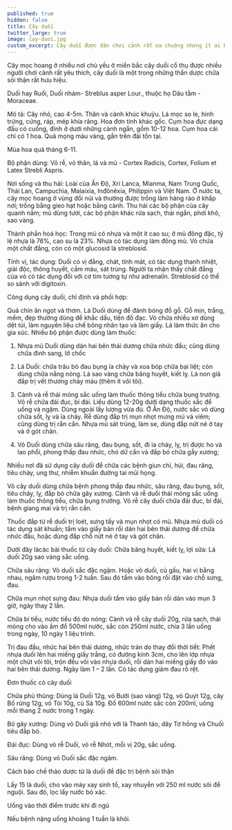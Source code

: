 ```yaml
---
published: true
hidden: false
title: Cây duối
twitter_large: true
image: cay-duoi.jpg
custom_excerpt: Cây duối được dân chơi cảnh rất ưa chuộng nhưng ít ai biết công dụng đặc biệt của cây duối chữa sỏi thận.
---
```


Cây mọc hoang ở nhiều nơi chủ yếu ở miền bắc cây duối cổ thụ được nhiều người chơi cảnh rất yêu thích, cây duối là một trong những thần dược chữa sỏi thận rất hưu hiệu.

Duối hay Ruối, Duối nhám- Streblus asper Lour., thuộc họ Dâu tằm - Moraceae.

Mô tả: Cây nhỏ, cao 4-5m. Thân và cành khúc khuỷu. Lá mọc so le, hình trứng, cứng, ráp, mép khía răng. Hoa đơn tính khác gốc. Cụm hoa đực dạng đầu có cuống, đính ở dưới những cành ngắn, gồm 10-12 hoa. Cụm hoa cái chỉ có 1 hoa. Quả mọng màu vàng, gắn trên đài tồn tại.

Mùa hoa quả tháng 6-11.

Bộ phận dùng: Vỏ rễ, vỏ thân, lá và mủ - Cortex Radicis, Cortex, Folium et Latex Strebli Aspris.

Nơi sống và thu hái: Loài của Ấn Độ, Xri Lanca, Mianma, Nam Trung Quốc, Thái Lan, Campuchia, Malaixia, Inđônêxia, Philippin và Việt Nam. Ở nước ta, cây mọc hoang ở vùng đồi núi và thường được trồng làm hàng rào ở khắp nơi; trồng bằng gieo hạt hoặc bằng cành. Thu hái các bộ phận của cây quanh năm; mủ dùng tươi, các bộ phận khác rửa sạch, thái ngắn, phơi khô, sao vàng.

Thành phần hoá học: Trong mủ có nhựa và một ít cao su; ở mủ đông đặc, tỷ lệ nhựa là 76%, cao su là 23%. Nhựa có tác dụng làm đông mủ. Vỏ chứa một chất đắng, còn có một glucosid là streblosid.

Tính vị, tác dụng: Duối có vị đắng, chát, tính mát, có tác dụng thanh nhiệt, giải độc, thông huyết, cầm máu, sát trùng. Người ta nhận thấy chất đắng của vỏ có tác dụng đối với cơ tim tương tự như adrenalin. Streblosid có thể so sánh với digitoxin.

Công dụng cây duối, chỉ định và phối hợp:

Quả chín ăn ngọt và thơm. Lá Duối dùng để đánh bóng đồ gỗ. Gỗ mịn, trắng, mềm, đẹp thường dùng để khắc dấu, tiện đồ đạc. Vỏ chứa nhiều xơ dùng dệt túi, làm nguyên liệu chế bông nhân tạo và làm giấy. Lá làm thức ăn cho gia súc. Nhiều bộ phận được dùng làm thuốc: 

1. Nhựa mủ Duối dùng dán hai bên thái dương chữa nhức đầu; cũng dùng chữa đinh sang, lở chốc

2. Lá Duối: chữa trâu bò đau bụng ỉa chảy và xoa bóp chữa bại liệt; còn dùng chữa nắng nóng. Lá sao vàng chữa băng huyết, kiết lỵ. Lá non giã đắp trị vết thương chảy máu (thêm ít vôi tôi).

3. Cành và rễ thái mỏng sắc uống làm thuốc thông tiểu chữa bụng trướng. Vỏ rễ chữa đái đục, bí đái. Liều dùng 12-20g dưới dạng thuốc sắc để uống và ngậm. Dùng ngoài lấy lượng vừa đủ. Ở Ấn Độ, nước sắc vỏ dùng chữa sốt, lỵ và ỉa chảy. Rễ dùng đắp trị mụn nhọt mưng mủ và viêm; cũng dùng trị rắn cắn. Nhựa mủ sát trùng, làm se, dùng đắp nứt nẻ ở tay và ở gót chân.

4. Vỏ Duối dùng chữa sâu răng, đau bụng, sốt, đi ỉa chảy, lỵ, trị được ho và lao phổi, phong thấp đau nhức, chó dữ cắn và đắp bó chữa gẫy xương; 

Nhiều nơi đã sử dụng cây duối để chữa các bệnh giun chỉ, hủi, đau răng, tiêu chảy, ung thư, nhiễm khuẩn đường tai mũi họng.

Vỏ cây duối dùng chữa bệnh phong thấp đau nhức, sâu răng, đau bụng, sốt, tiêu chảy, lỵ, đắp bó chữa gãy xương. Cành và rễ duối thái mỏng sắc uống làm thuốc thông tiểu, chữa bụng trướng. Vỏ rễ cây duối chữa đái đục, bí đái, bệnh giang mai và trị rắn cắn.

Thuốc đắp từ rễ duối trị loét, sưng tấy và mụn nhọt có mủ. Nhựa mủ duối có tác dụng sát khuẩn; tẩm vào giấy bản rồi dán hai bên thái dương để chữa nhức đầu, hoặc dùng đắp chỗ nứt nẻ ở tay và gót chân.

Dưới đây làcác bài thuốc từ cây duối: Chữa băng huyết, kiết lỵ, lợi sữa: Lá duối 20g sao vàng sắc uống.

Chữa sâu răng: Vỏ duối sắc đặc ngậm. Hoặc vỏ duối, củ gấu, hai vị bằng nhau, ngâm rượu trong 1-2 tuần. Sau đó tẩm vào bông rồi đặt vào chỗ sưng, đau.

Chữa mụn nhọt sưng đau: Nhựa duối tẩm vào giấy bản rồi dán vào mụn 3 giờ, ngày thay 2 lần.

Chữa bí tiểu, nước tiểu đỏ do nóng: Cành và rễ cây duối 20g, rửa sạch, thái mỏng cho vào ấm đổ 500ml nước, sắc còn 250ml nước, chia 3 lần uống trong ngày, 10 ngày 1 liệu trình.

Trị đau đầu, nhức hai bên thái dương, nhức trán do thay đổi thời tiết: Phết nhựa duối lên hai miếng giấy trắng, có đường kính 3cm, cho lên lớp nhựa một chút vôi tôi, trộn đều vôi vào nhựa duối, rồi dán hai miếng giấy đó vào hai bên thái dương. Ngày làm 1 – 2 lần. Có tác dụng giảm đau rõ rệt.

Đơn thuốc có cây duối

Chữa phù thũng: Dùng lá Duối 12g, vỏ Bưởi (sao vàng) 12g, vỏ Quýt 12g, cây Bố rừng 12g, vỏ Tỏi 10g, củ Sả 10g. Đổ 600ml nước sắc còn 200ml, uống mỗi thang 2 nước trong 1 ngày.

Bó gãy xương: Dùng vỏ Duối giã nhỏ với lá Thanh táo, dây Tơ hồng và Chuối tiêu đắp bó.

Đái đục: Dùng vỏ rễ Duối, vỏ rễ Nhót, mỗi vị 20g, sắc uống.

Sâu răng: Dùng vỏ Duối sắc đặc ngâm.

Cách bào chế thảo dược từ là duối để đặc trị bệnh sỏi thận

Lấy 15 là duối, cho vào máy xay sinh tố, xay nhuyễn với 250 ml nước sôi để nguội. Sau đó, lọc lấy nước bỏ xác.

Uống vào thời điểm trước khi đi ngủ

Nếu bệnh nặng uống khoảng 1 tuần là khỏi.